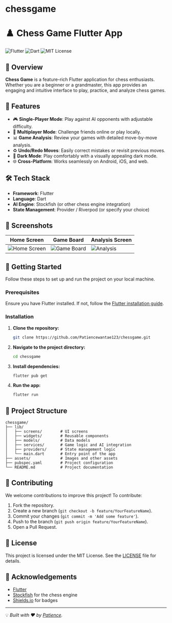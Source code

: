 # chessgame
# ♟️ Chess Game Flutter App

![Flutter](https://img.shields.io/badge/Flutter-02569B?style=for-the-badge&logo=flutter&logoColor=white) ![Dart](https://img.shields.io/badge/Dart-0175C2?style=for-the-badge&logo=dart&logoColor=white) ![MIT License](https://img.shields.io/badge/License-MIT-green.svg)

## 📖 Overview

**Chess Game** is a feature-rich Flutter application for chess enthusiasts. Whether you are a beginner or a grandmaster, this app provides an engaging and intuitive interface to play, practice, and analyze chess games.

## 🌟 Features

- 🎮 **Single-Player Mode**: Play against AI opponents with adjustable difficulty.
- 👥 **Multiplayer Mode**: Challenge friends online or play locally.
- 📊 **Game Analysis**: Review your games with detailed move-by-move analysis.
- ♻️ **Undo/Redo Moves**: Easily correct mistakes or revisit previous moves.
- 🌙 **Dark Mode**: Play comfortably with a visually appealing dark mode.
- 🌐 **Cross-Platform**: Works seamlessly on Android, iOS, and web.

## 🛠️ Tech Stack

- **Framework**: Flutter
- **Language**: Dart
- **AI Engine**: Stockfish (or other chess engine integration)
- **State Management**: Provider / Riverpod (or specify your choice)

## 📲 Screenshots

| Home Screen       | Game Board         | Analysis Screen |
|-------------------|--------------------|-----------------|
| ![Home Screen](docs/screenshots/home.png) | ![Game Board](docs/screenshots/game_board.png) | ![Analysis](docs/screenshots/analysis.png) |

## 🚀 Getting Started

Follow these steps to set up and run the project on your local machine.

### Prerequisites

Ensure you have Flutter installed. If not, follow the [Flutter installation guide](https://flutter.dev/docs/get-started/install).

### Installation

1. **Clone the repository:**
   ```bash
   git clone https://github.com/Patiencewantae123/chessgame.git
   ```

2. **Navigate to the project directory:**
   ```bash
   cd chessgame
   ```

3. **Install dependencies:**
   ```bash
   flutter pub get
   ```

4. **Run the app:**
   ```bash
   flutter run
   ```

## 🧩 Project Structure

```plaintext
chessgame/
├── lib/
│   ├── screens/        # UI screens
│   ├── widgets/        # Reusable components
│   ├── models/         # Data models
│   ├── services/       # Game logic and AI integration
│   ├── providers/      # State management logic
│   └── main.dart       # Entry point of the app
├── assets/             # Images and other assets
├── pubspec.yaml        # Project configuration
└── README.md           # Project documentation
```

## 🤝 Contributing

We welcome contributions to improve this project! To contribute:

1. Fork the repository.
2. Create a new branch (`git checkout -b feature/YourFeatureName`).
3. Commit your changes (`git commit -m 'Add some feature'`).
4. Push to the branch (`git push origin feature/YourFeatureName`).
5. Open a Pull Request.

## 📄 License

This project is licensed under the MIT License. See the [LICENSE](LICENSE) file for details.

## 🙌 Acknowledgements

- [Flutter](https://flutter.dev/)
- [Stockfish](https://stockfishchess.org/) for the chess engine
- [Shields.io](https://shields.io/) for badges

---

💡 *Built with ❤️ by [Patience](https://github.com/Patiencewantae123).*
